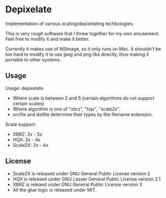 Depixelate
==========

Implementation of various scaling/depixelating techbologies.

This is very rough software that I threw together for my own amusement.
Feel free to modify it and make it better.

Currently it makes use of NSImage, so it only runs on Mac. It shouldn't be too hard to modify it to use jpeg and png libs directly, thus making it portable to other systems.


Usage
-----

Usage: depixelate <algorithm> <scale> <srcfile> <dstfile>
- Where scale is between 2 and 5 (certain algorithms do not support certain scales)
- Where algorithm is one of "xbrz", "hqx", "scale2x".
- srcfile and dstfile determine their types by the filename extension.

Scale support:
- XBRZ:    2x - 5x
- HQX:     2x - 4x
- Scale2X: 2x - 4x


License
-------

- Scale2X is released under GNU General Public License version 2
- HQX is released under GNU Lesser General Public License version 2.1
- XBRZ is releaed under GNU General Public License version 3
- All the glue logic is released under MIT.
